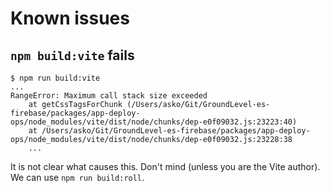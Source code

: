 # Known issues

## `npm build:vite` fails

```
$ npm run build:vite
...
RangeError: Maximum call stack size exceeded
    at getCssTagsForChunk (/Users/asko/Git/GroundLevel-es-firebase/packages/app-deploy-ops/node_modules/vite/dist/node/chunks/dep-e0f09032.js:23223:40)
    at /Users/asko/Git/GroundLevel-es-firebase/packages/app-deploy-ops/node_modules/vite/dist/node/chunks/dep-e0f09032.js:23228:38
    ...
```

It is not clear what causes this. Don't mind (unless you are the Vite author). We can use `npm run build:roll`.

